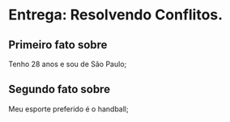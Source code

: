 # Entrega: Resolvendo Conflitos.

## Primeiro fato sobre <Jaqueline>
Tenho 28 anos e sou de São Paulo;

## Segundo fato sobre <Jaqueline>
Meu esporte preferido é o handball;